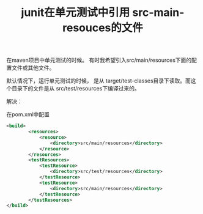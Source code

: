 ﻿---
title: junit在单元测试中引用 src-main-resouces的文件
---
在maven项目中单元测试的时候。
有时我希望引入src/main/resources下面的配置文件或其他文件。


默认情况下，运行单元测试的时候， 是从 target/test-classes目录下读取。而这个目录下的文件是从 src/test/resources下编译过来的。

解决：

在pom.xml中配置
```xml
<build>
        <resources>
            <resource>
                <directory>src/main/resources</directory>
            </resource>
        </resources>
        <testResources>
            <testResource>
                <directory>src/test/resources</directory>
            </testResource>
            <testResource>
                <directory>src/main/resources</directory>
            </testResource>
        </testResources>
</build>
```

